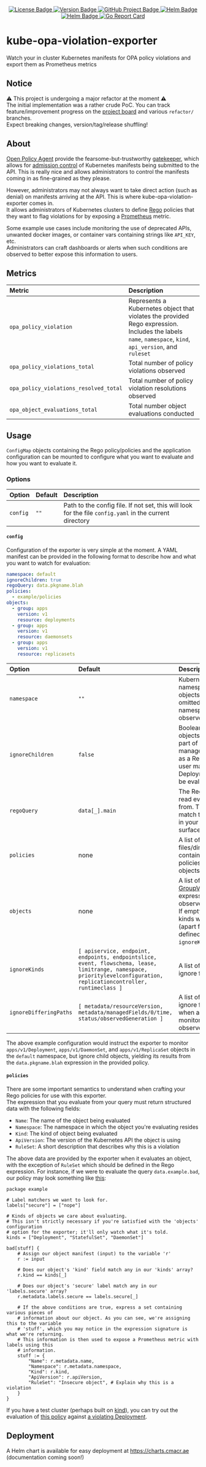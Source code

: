 <p align="center">
  <a href="https://github.com/cmacrae/kube-opa-violation-exporter/blob/master/LICENSE">
    <img src="https://img.shields.io/github/license/cmacrae/kube-opa-violation-exporter.svg?color=a6dcef" alt="License Badge">
  </a>
  <a href="https://github.com/cmacrae/kube-opa-violation-exporter/compare/v1.0.0...HEAD">
    <img src="https://img.shields.io/github/commits-since/cmacrae/kube-opa-violation-exporter/latest.svg?color=ea907a" alt="Version Badge">
  </a>
  <a href="https://github.com/cmacrae/kube-opa-violation-exporter/projects/1">
    <img src="https://img.shields.io/badge/Project-tasks-7fdbda.svg?logo=trello" alt="GitHub Project Badge">
  </a>
  <a href="https://hub.docker.com/r/cmacrae/kube-opa-violation-exporter">
    <img src="https://img.shields.io/badge/docker-image-2496ED.svg?logo=Docker" alt="Helm Badge">
  </a>
  <a href="https://charts.cmacr.ae/#kube-opa-violation-exporter">
    <img src="https://img.shields.io/badge/helm-chart-277A9F.svg?logo=Helm" alt="Helm Badge">
  </a>
  <a href="https://goreportcard.com/report/github.com/cmacrae/kube-opa-violation-exporter">
    <img src="https://goreportcard.com/badge/github.com/cmacrae/kube-opa-violation-exporter" alt="Go Report Card">
  </a>
</p>

# kube-opa-violation-exporter
Watch your in cluster Kubernetes manifests for OPA policy violations and export them as Prometheus metrics

## Notice
⚠️ This project is undergoing a major refactor at the moment ⚠️  
The initial implementation was a rather crude PoC. You can track feature/improvement progress on the [project board](https://github.com/cmacrae/kube-opa-violation-exporter/projects/1) and various `refactor/` branches.  
Expect breaking changes, version/tag/release shuffling!

## About
[Open Policy Agent](https://www.openpolicyagent.org/) provide the fearsome-but-trustworthy  [gatekeeper](https://github.com/open-policy-agent/gatekeeper), which
allows for [admission control](https://www.openpolicyagent.org/docs/latest/kubernetes-introduction/#how-does-it-work-with-plain-opa-and-kube-mgmt) of Kubernetes
manifests being submitted to the API. This is really nice and allows administrators to control the manifests coming in as fine-grained as they please.  

However, administrators may not always want to take direct action (such as denial) on manifests arriving at the API. This is where kube-opa-violation-exporter comes in.  
It allows administrators of Kubernetes clusters to define [Rego](https://www.openpolicyagent.org/docs/latest/policy-language/) policies that they want to flag violations for by exposing a [Prometheus](https://prometheus.io/) metric.  

Some example use cases include monitoring the use of deprecated APIs, unwanted docker images, or container vars containing strings like `API_KEY`, etc.  
Administrators can craft dashboards or alerts when such conditions are observed to better expose this information to users.

## Metrics
| Metric                                 | Description                                                                                                                                              |
|:---------------------------------------|:---------------------------------------------------------------------------------------------------------------------------------------------------------|
| `opa_policy_violation`                 | Represents a Kubernetes object that violates the provided Rego expression. Includes the labels `name`, `namespace`, `kind`, `api_version`, and `ruleset` |
| `opa_policy_violations_total`          | Total number of policy violations observed                                                                                                               |
| `opa_policy_violations_resolved_total` | Total number of policy violation resolutions observed                                                                                                   |
| `opa_object_evaluations_total`         | Total number object evaluations conducted                                                                                                                |

## Usage
`ConfigMap` objects containing the Rego policy/policies and the application configuration can be mounted to configure what you want to evaluate and how you want to evaluate it.

### Options
| Option   | Default | Description                                                                                             |
|:---------|:--------|:--------------------------------------------------------------------------------------------------------|
| `config` | `""`    | Path to the config file. If not set, this will look for the file `config.yaml` in the current directory |

#### `config`
Configuration of the exporter is very simple at the moment. A YAML manifest can be provided in the following format to describe how and what you want to watch for evaluation:
```yaml
namespace: default
ignoreChildren: true
regoQuery: data.pkgname.blah
policies:
  - example/policies
objects:
  - group: apps
    version: v1
    resource: deployments
  - group: apps
    version: v1
    resource: daemonsets
  - group: apps
    version: v1
    resource: replicasets
```

| Option           | Default        | Description                                                                                                                                          |
|:-----------------|:---------------|:-----------------------------------------------------------------------------------------------------------------------------------------------------|
| `namespace`      | `""`           | Kubernetes namespace to watch objects in. If empty or omitted, all namespaces will be observed                                                       |
| `ignoreChildren` | `false`        | Boolean that decides if objects spawned as part of a user managed object (such as a ReplicaSet from a user managed Deployment) should be evaluated   |
| `regoQuery`      | `data[_].main` | The Rego query to read evaluation results from. This should match the expression in your policy that surfaces violation data                         |
| `policies`       | none           | A list of files/directories containing Rego policies to evaluate objects against                                                                     |
| `objects`        | none           | A list of [GroupVersionResource](https://pkg.go.dev/k8s.io/apimachinery/pkg/runtime/schema#GroupVersionResource) expressions to observe and evaluate. If empty **all** object kinds will be evaluated (apart from those defined in `ignoreKinds`) |
| `ignoreKinds`    | `[ apiservice, endpoint, endpoints, endpointslice, event, flowschema, lease, limitrange, namespace, prioritylevelconfiguration, replicationcontroller, runtimeclass ]` | A list of object kinds to ignore for evaluation |
| `ignoreDifferingPaths` | `[ metadata/resourceVersion, metadata/managedFields/0/time, status/observedGeneration ]` | A list of JSON paths to ignore for reevaluation when a change in the monitored object is observed |

The above example configuration would instruct the exporter to monitor `apps/v1/Deployment`, `apps/v1/DaemonSet`, and `apps/v1/ReplicaSet` objects in the `default` namespace, but ignore child objects, yielding its results from the `data.pkgname.blah` expression in the provided policy.  

#### `policies`
There are some important semantics to understand when crafting your Rego policies for use with this exporter.  
The expression that you evaluate from your query must return structured data with the following fields:  
- `Name`: The name of the object being evaluated
- `Namespace`: The namespace in which the object you're evaluating resides
- `Kind`: The kind of object being evaluated
- `ApiVersion`: The version of the Kubernetes API the object is using
- `RuleSet`: A short description that describes why this is a violation

The above data are provided by the exporter when it evaluates an object, with the exception of `RuleSet` which should be defined in the Rego expression.
For instance, if we were to evaluate the query `data.example.bad`, our policy may look something like [this](example/policies/bad-stuff.rego):

```rego
package example

# Label matchers we want to look for.
labels["secure"] = ["nope"]

# Kinds of objects we care about evaluating.
# This isn't strictly necessary if you're satisfied with the 'objects' configuration
# option for the exporter; it'll only watch what it's told.
kinds = ["Deployment", "StatefulSet", "DaemonSet"]

bad[stuff] {
	# Assign our object manifest (input) to the variable 'r'
	r := input

	# Does our object's 'kind' field match any in our 'kinds' array?
	r.kind == kinds[_]

	# Does our object's 'secure' label match any in our 'labels.secure' array?
	r.metadata.labels.secure == labels.secure[_]

	# If the above conditions are true, express a set containing various pieces of
	# information about our object. As you can see, we're assigning this to the variable
	# 'stuff', which you may notice in the expression signature is what we're returning.
	# This information is then used to expose a Prometheus metric with labels using this
	# information.
	stuff := {
		"Name": r.metadata.name,
		"Namespace": r.metadata.namespace,
		"Kind": r.kind,
		"ApiVersion": r.apiVersion,
		"RuleSet": "Insecure object", # Explain why this is a violation
	}
}
```

If you have a test cluster (perhaps built on [kind](https://kind.sigs.k8s.io/)), you can try out the evaluation of [this policy](example/policies/bad-stuff.rego) against [a violating Deployment](example/violating-manifests/bad-stuff-deployment.yaml).

## Deployment
A Helm chart is available for easy deployment at https://charts.cmacr.ae (documentation coming soon!)
